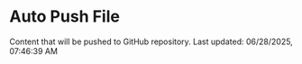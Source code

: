 # Auto Push File

Content that will be pushed to GitHub repository.
Last updated: 06/28/2025, 07:46:39 AM